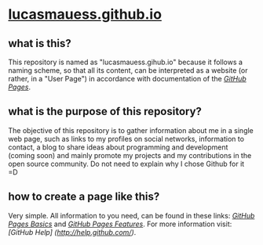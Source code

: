 # [lucasmauess.github.io](http://lucasmauess.github.io/)

## what is this?

This repository is named as "lucasmauess.gihub.io" because it follows a naming scheme, so that all its content, can be interpreted as a website (or rather, in a "User Page") in accordance with documentation of the *[GitHub Pages](http://pages.github.com/)*.

## what is the purpose of this repository?

The objective of this repository is to gather information about me in a single web page, such as links to my profiles on social networks, information to contact, a blog to share ideas about programming and development (coming soon) and mainly promote my projects and my contributions in the open source community. Do not need to explain why I chose Github for it =D

## how to create a page like this?

Very simple. All information to you need, can be found in these links: *[GitHub Pages Basics](http://help.github.com/categories/github-pages-basics)* and *[GitHub Pages Features](http://help.github.com/categories/github-pages-features)*. For more information visit: *[GitHub Help] (http://help.github.com/)*.
